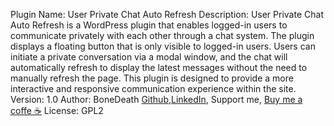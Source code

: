 
 Plugin Name: User Private Chat Auto Refresh
  Description: User Private Chat Auto Refresh is a WordPress plugin that enables logged-in users to communicate privately with each other through a chat system. The plugin displays a floating button that is only visible to logged-in users. Users can initiate a private conversation via a modal window, and the chat will automatically refresh to display the latest messages without the need to manually refresh the page. This plugin is designed to provide a more interactive and responsive communication experience within the site.
  Version: 1.0
  Author: BoneDeath <a href="https://github.com/BoneDeath">Github</a>,<a href="https://www.linkedin.com/in/m-hasanuddin-webdev">LinkedIn</a>, Support me, <a href="https://buymeacoffee.com/mhasannudiz">Buy me a coffe ☕</a>
  License: GPL2
